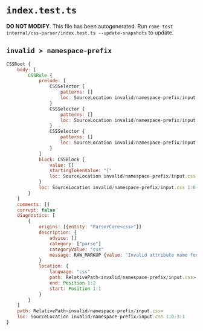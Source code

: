 # `index.test.ts`

**DO NOT MODIFY**. This file has been autogenerated. Run `rome test internal/css-parser/index.test.ts --update-snapshots` to update.

## `invalid > namespace-prefix`

```javascript
CSSRoot {
	body: [
		CSSRule {
			prelude: [
				CSSSelector {
					patterns: []
					loc: SourceLocation invalid/namespace-prefix/input.css 1:0-1:2
				}
				CSSSelector {
					patterns: []
					loc: SourceLocation invalid/namespace-prefix/input.css 1:2-1:3
				}
				CSSSelector {
					patterns: []
					loc: SourceLocation invalid/namespace-prefix/input.css 1:3-1:4
				}
			]
			block: CSSBlock {
				value: []
				startingTokenValue: "{"
				loc: SourceLocation invalid/namespace-prefix/input.css 1:4-3:1
			}
			loc: SourceLocation invalid/namespace-prefix/input.css 1:0-3:1
		}
	]
	comments: []
	corrupt: false
	diagnostics: [
		{
			origins: [{entity: "ParserCore<css>"}]
			description: {
				advice: []
				category: ["parse"]
				categoryValue: "css"
				message: RAW_MARKUP {value: "Invalid attribute name found."}
			}
			location: {
				language: "css"
				path: RelativePath<invalid/namespace-prefix/input.css>
				end: Position 1:2
				start: Position 1:1
			}
		}
	]
	path: RelativePath<invalid/namespace-prefix/input.css>
	loc: SourceLocation invalid/namespace-prefix/input.css 1:0-3:1
}
```
